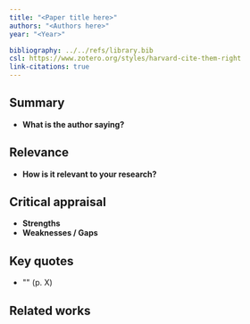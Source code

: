 ```yaml
---
title: "<Paper title here>"
authors: "<Authors here>"
year: "<Year>"

bibliography: ../../refs/library.bib
csl: https://www.zotero.org/styles/harvard-cite-them-right
link-citations: true
---
```


## Summary
- **What is the author saying?**  
  <Your summary here>

## Relevance
- **How is it relevant to your research?**  
  <Your notes here>

## Critical appraisal
- **Strengths**  
  <Points here>
- **Weaknesses / Gaps**  
  <Points here>

## Key quotes
- "<Quote>" (p. X)

## Related works
